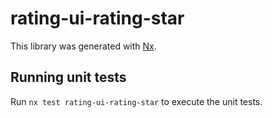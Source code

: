 # rating-ui-rating-star

This library was generated with [Nx](https://nx.dev).

## Running unit tests

Run `nx test rating-ui-rating-star` to execute the unit tests.

